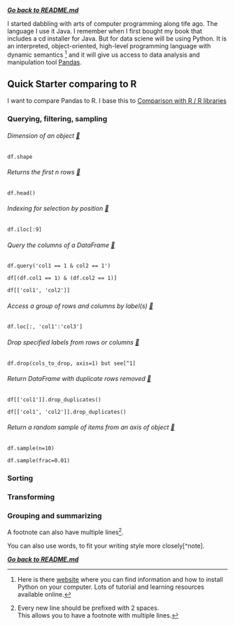 ***[Go back to README.md](/README.md)***

I started dabbling with arts of computer programming along tife ago. The language I use it Java. I remember when I first bought my book that includes a cd installer for Java. But for data sciene will be using Python. It is an interpreted, object-oriented, high-level programming language with dynamic semantics [^site] and it will give us access to data analysis and manipulation tool [Pandas](https://pandas.pydata.org/).

## Quick Starter comparing to R

I want to compare Pandas to R. I base this to [Comparison with R / R libraries](https://pandas.pydata.org/docs/getting_started/comparison/comparison_with_r.html#compare-with-r)

### Querying, filtering, sampling

######  Dimension of an object [:thought_balloon:](https://pandas.pydata.org/pandas-docs/version/0.23/generated/pandas.DataFrame.shape.html)
```
df.shape
```

######  Returns the first n rows [:thought_balloon:](https://pandas.pydata.org/docs/reference/api/pandas.DataFrame.head.html)
```
df.head()
```

######  Indexing for selection by position [:thought_balloon:](https://pandas.pydata.org/docs/reference/api/pandas.DataFrame.iloc.html)
```
df.iloc[:9]
```

######  Query the columns of a DataFrame [:thought_balloon:](https://pandas.pydata.org/docs/reference/api/pandas.DataFrame.query.html)
```
df.query('col1 == 1 & col2 == 1')
```

```
df[(df.col1 == 1) & (df.col2 == 1)]
```

```
df[['col1', 'col2']]
```

###### Access a group of rows and columns by label(s) [:thought_balloon:](https://pandas.pydata.org/docs/reference/api/pandas.DataFrame.loc.html)
```
df.loc[:, 'col1':'col3']
```

###### Drop specified labels from rows or columns [:thought_balloon:](https://pandas.pydata.org/docs/reference/api/pandas.DataFrame.drop.html)
```
df.drop(cols_to_drop, axis=1) but see[^1]
```

###### Return DataFrame with duplicate rows removed [:thought_balloon:](https://pandas.pydata.org/docs/reference/api/pandas.DataFrame.drop_duplicates.html)
```
df[['col1']].drop_duplicates()
```


```
df[['col1', 'col2']].drop_duplicates()
```

###### Return a random sample of items from an axis of object [:thought_balloon:](https://pandas.pydata.org/docs/reference/api/pandas.DataFrame.sample.html)
```
df.sample(n=10)
```

```
df.sample(frac=0.01)
```


### Sorting

### Transforming

### Grouping and summarizing





A footnote can also have multiple lines[^2].  

You can also use words, to fit your writing style more closely[^note].

***[Go back to README.md](/README.md)***

[^1]: R’s shorthand for a subrange of columns (select(df, col1:col3)) can be approached cleanly in pandas, if you have the list of columns, for example df[cols[1:3]] or df.drop(cols[1:3]), but doing this by column name is a bit messy.

[^2]: Every new line should be prefixed with 2 spaces.  
  This allows you to have a footnote with multiple lines.
[^site]:
    Here is there [website](https://www.python.org/) where you can find information and how to install Python on your computer. Lots of tutorial and learning
    resources available online.
